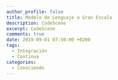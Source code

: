 ```yaml
---
author_profile: false
title: Modelo de Lenguaje a Gran Escala
description: CodeScene
excerpt: CodeScene
comments: true
date: 2019-09-01 07:50:00 +0200
tags:
  - Integración
  - Continua
categories:
  - Conociendo
---
```


